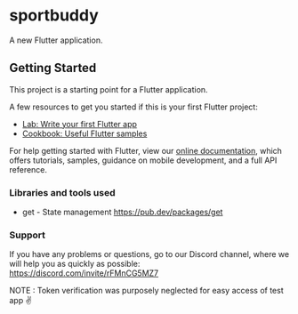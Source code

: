 
# sportbuddy


A new Flutter application.

## Getting Started

This project is a starting point for a Flutter application.

A few resources to get you started if this is your first Flutter project:

- [Lab: Write your first Flutter app](https://flutter.dev/docs/get-started/codelab)
- [Cookbook: Useful Flutter samples](https://flutter.dev/docs/cookbook)

For help getting started with Flutter, view our
[online documentation](https://flutter.dev/docs), which offers tutorials,
samples, guidance on mobile development, and a full API reference.


### Libraries and tools used

- get - State management
  https://pub.dev/packages/get

### Support

If you have any problems or questions, go to our Discord channel, where we will help you as quickly as possible: https://discord.com/invite/rFMnCG5MZ7

NOTE : Token verification was purposely neglected for easy access of test app ✌️
